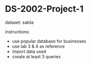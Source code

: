 # DS-2002-Project-1

dataset: sakila


instructions: 
- use popular database for businesses
- use lab 3 & 4 as reference 
- import data used
- create at least 3 queries 
